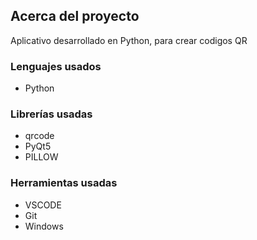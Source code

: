 ## **Acerca del proyecto**

Aplicativo desarrollado en Python, para crear codigos QR 

### **Lenguajes usados**

- Python

### **Librerías usadas**

- qrcode
- PyQt5
- PILLOW

### **Herramientas usadas** 

- VSCODE
- Git
- Windows
